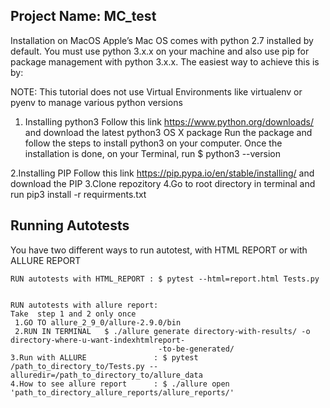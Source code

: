 ## Project Name: MC_test
Installation on MacOS 
Apple’s Mac OS comes with python 2.7 installed by default. You must use python 3.x.x on your machine and also use pip for package management with python 3.x.x. The easiest way to achieve this is by:

NOTE: This tutorial does not use Virtual Environments like virtualenv or pyenv to manage various python versions

1. Installing python3
   Follow this link https://www.python.org/downloads/ and download the latest python3 OS X package
   Run the package and follow the steps to install python3 on your computer.
   Once the installation is done, on your Terminal, run $ python3 --version


2.Installing PIP
   Follow this link https://pip.pypa.io/en/stable/installing/   and download the PIP
3.Clone repozitory 
4.Go to root directory in terminal and run pip3 install -r requirments.txt


## Running Autotests
You have two different ways to run autotest, with HTML REPORT or with ALLURE REPORT

    RUN autotests with HTML_REPORT : $ pytest --html=report.html Tests.py


    RUN autotests with allure report: 
    Take  step 1 and 2 only once    
     1.GO TO allure_2_9_0/allure-2.9.0/bin
     2.RUN IN TERMINAL   $ ./allure generate directory-with-results/ -o directory-where-u-want-indexhtmlreport-
                                     -to-be-generated/                                
    3.Run with ALLURE               : $ pytest /path_to_directory_to/Tests.py --alluredir=/path_to_directory_to/allure_data
    4.How to see allure report      : $ ./allure open 'path_to_directory_allure_reports/allure_reports/'
           
